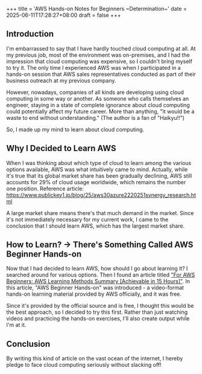 +++
title = 'AWS Hands-on Notes for Beginners ~Determination~'
date = 2025-06-11T17:28:27+08:00
draft = false
+++

## Introduction

I'm embarrassed to say that I have hardly touched cloud computing at all.
At my previous job, most of the environment was on-premises, and I had the impression that cloud computing was expensive, so I couldn't bring myself to try it.
The only time I experienced AWS was when I participated in a hands-on session that AWS sales representatives conducted as part of their business outreach at my previous company.

However, nowadays, companies of all kinds are developing using cloud computing in some way or another.
As someone who calls themselves an engineer, staying in a state of complete ignorance about cloud computing could potentially affect my future career.
More than anything, "it would be a waste to end without understanding."
(The author is a fan of "Haikyu!!")

So, I made up my mind to learn about cloud computing.

## Why I Decided to Learn AWS

When I was thinking about which type of cloud to learn among the various options available, AWS was what intuitively came to mind.
Actually, while it's true that its global market share has been gradually declining, AWS still accounts for 29% of cloud usage worldwide, which remains the number one position.
Reference article: <https://www.publickey1.jp/blog/25/aws30azure2220251synergy_research.html>

A large market share means there's that much demand in the market.
Since it's not immediately necessary for my current work, I came to the conclusion that I should learn AWS, which has the largest market share.

## How to Learn? → There's Something Called AWS Beginner Hands-on

Now that I had decided to learn AWS, how should I go about learning it? I searched around for various options.
Then I found an article titled ["For AWS Beginners: AWS Learning Methods Summary [Achievable in 15 Hours]"](https://qiita.com/toma_shohei/items/b7a001d26bd988d52021).
In this article, "AWS Beginner Hands-on" was introduced - a video-format hands-on learning material provided by AWS officially, and it was free.

Since it's provided by the official source and is free, I thought this would be the best approach, so I decided to try this first.
Rather than just watching videos and practicing the hands-on exercises, I'll also create output while I'm at it.

## Conclusion

By writing this kind of article on the vast ocean of the internet, I hereby pledge to face cloud computing seriously without slacking off!
